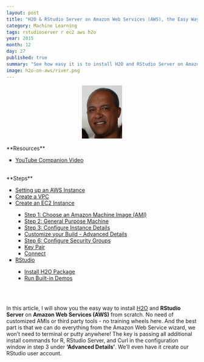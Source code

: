 ```yaml
---
layout: post
title: "H2O & RStudio Server on Amazon Web Services (AWS), the Easy Way!" 
category: Machine Learning
tags: rstudioserver r ec2 aws h2o
year: 2015
month: 12
day: 27
published: true
summary: "See how easy it is to install H2O and RStudio Server on Amazon Web Services (AWS) from scratch. No need of customized AMIs or third party tools - no training wheels here! And the best part is that we can do everything from the Amazon Web Service wizard, no need to tunnel or putty anywhere!"
image: h2o-on-aws/river.png
---
```


<p style="text-align:center">
<img src="../img/AbiyuGidayProfile.png" alt="H2o and Amazon" style='padding:0px; border:0px solid #021a40;'></p>
**Resources**
<ul>
<li type="square"><a href="https://www.youtube.com/watch?v=n3oV9E4HzKE&list=UUq4pm1i_VZqxKVVOz5qRBIA&index=1" target='_blank'>YouTube Companion Video</a></li>

</ul>
<BR>
**Steps**
<ul>
<li type="square"><a href="#aws-instance"">Setting up an AWS Instance</a></li>
<li type="square"><a href="#vpc">Create a VPC</a></li>
<li type="square"><a href="#ec2-instance">Create an EC2 Instance</a></li>
<ul>
   <li type="square"><a href="#choose-image">Step 1: Choose an Amazon Machine Image (AMI) </a></li>
   <li type="square"><a href="#general-purpose-machine">Step 2: General Purpose Machine</a></li>
   <li type="square"><a href="#configure-instance">Step 3: Configure Instance Details</a></li>
   <li type="square"><a href="#advanced-details">Customize your Build - Advanced Details</a></li>
   <li type="square"><a href="#security-groups">Step 6: Configure Security Groups</a></li>
   <li type="square"><a href="#key-pair">Key Pair</a></li>
   <li type="square"><a href="#connect">Connect</a></li>
</ul>
<li type="square"><a href="#rstudio-server">RStudio</a></li>
<ul>
   <li type="square"><a href="#install-h2o">Install H2O Package</a></li>
   <li type="square"><a href="#run-demos">Run Built-in Demos</a></li>
</ul>
</ul>

<BR><BR>

In this article, I will show you the easy way to install <a href='https://en.wikipedia.org/wiki/H2O_(software)' target='_blank'>H2O</a> and **RStudio Server** on **Amazon Web Services (AWS)** from scratch. No need of customized AMIs or third party tools - no training wheels here. And the best part is that we can do everything from the Amazon Web Service wizard, we won’t need to terminal or putty anywhere! The key is passing all additional install commands for R, RStudio Server, and Curl in the configuration window in step 3 under **‘Advanced Details’**. We’ll even have it create our RStudio user account.


